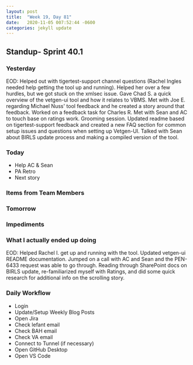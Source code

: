 ```yaml
---
layout: post
title:  "Week 19, Day 81"
date:   2020-11-05 007:52:44 -0600
categories: jekyll update
---
```


## Standup- Sprint 40.1
  
### Yesterday
EOD: Helped out with tigertest-support channel questions (Rachel Ingles needed help getting the tool up and running). Helped her over a few hurdles, but we got stuck on the xmlsec issue. Gave Chad S. a quick overview of the vetgen-ui tool and how it relates to VBMS. Met with Joe E. regarding Michael Nuss' tool feedback and he created a story around that feedback. Worked on a feedback task for Charles R. Met with Sean and AC to touch base on ratings work. Grooming session. Updated readme based on tigertest-support feedback and created a new FAQ section for common setup issues and questions when setting up Vetgen-UI. Talked with Sean about BIRLS update process and making a compiled version of the tool.

### Today
* Help AC & Sean
* PA Retro 
* Next story

### Items from Team Members


### Tomorrow
 
### Impediments

### What I actually ended up doing
EOD: Helped Rachel I. get up and running with the tool. Updated vetgen-ui README documentation. Jumped on a call with AC and Sean and the PEN-6433 request was able to go through. Reading through SharePoint docs on BIRLS update, re-familiarized myself with Ratings, and did some quick research for additional info on the scrolling story. 

### Daily Workflow
* Login
* Update/Setup Weekly Blog Posts
* Open Jira
* Check lefant email
* Check BAH email
* Check VA email
* Connect to Tunnel (if necessary)
* Open GitHub Desktop
* Open VS Code

